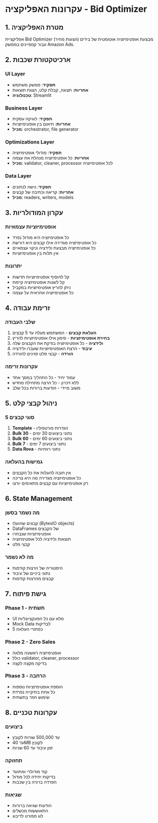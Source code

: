 # עקרונות האפליקציה - Bid Optimizer

## 1. מטרת האפליקציה
אפליקציית Bid Optimizer מבצעת אופטימיזציה אוטומטית של בידים (הצעות מחיר) עבור קמפיינים בממשק Amazon Ads.

## 2. ארכיטקטורת שכבות

### UI Layer
- **תפקיד**: ממשק משתמש
- **אחריות**: תצוגה, קבלת קלט, הצגת תוצאות
- **טכנולוגיה**: Streamlit

### Business Layer
- **תפקיד**: לוגיקה עסקית
- **אחריות**: תיאום בין אופטימיזציות
- **מכיל**: orchestrator, file generator

### Optimizations Layer
- **תפקיד**: מודולי אופטימיזציה
- **אחריות**: כל אופטימיזציה מנהלת את עצמה
- **מכיל**: validator, cleaner, processor לכל אופטימיזציה

### Data Layer
- **תפקיד**: גישה לנתונים
- **אחריות**: קריאה וכתיבה של קבצים
- **מכיל**: readers, writers, models

## 3. עקרון המודולריות

### אופטימיזציות עצמאיות
- כל אופטימיזציה היא מודול נפרד
- כל אופטימיזציה מגדירה אילו קבצים היא דורשת
- כל אופטימיזציה מבצעת ולידציה וניקוי עצמאיים
- אין תלות בין אופטימיזציות

### יתרונות
- קל להוסיף אופטימיזציות חדשות
- קל לשנות אופטימיזציה קיימת
- ניתן להריץ אופטימיזציות במקביל
- כל אופטימיזציה אחראית על עצמה

## 4. זרימת עבודה

### שלבי העבודה
1. **העלאת קבצים** - המשתמש מעלה עד 5 קבצים
2. **בחירת אופטימיזציות** - סימון אילו אופטימיזציות להריץ
3. **ולידציה** - כל אופטימיזציה בודקת את הקבצים שלה
4. **עיבוד** - הרצת האופטימיזציות שעברו ולידציה
5. **הורדה** - קבצי פלט זמינים להורדה

### עקרונות זרימה
- עמוד יחיד - כל התהליך במסך אחד
- ללא זיכרון - כל הרצה מתחילה מחדש
- משוב מיידי - הודעות ברורות בכל שלב

## 5. ניהול קבצי קלט

### 5 סוגי קבצים
1. **Template** - הגדרות פורטפוליו
2. **Bulk 30** - נתוני ביצועים 30 ימים
3. **Bulk 60** - נתוני ביצועים 60 ימים
4. **Bulk 7** - נתוני ביצועים 7 ימים
5. **Data Rova** - נתוני רווחיות

### גמישות בהעלאה
- אין חובה להעלות את כל הקבצים
- כל אופטימיזציה מגדירה מה היא צריכה
- רק אופטימיזציות עם קבצים מתאימים יורצו

## 6. State Management

### מה נשמר בסשן
- קבצים שהועלו (BytesIO objects)
- DataFrames של הקבצים
- אופטימיזציות שנבחרו
- תוצאות ולידציה לכל אופטימיזציה
- קבצי פלט

### מה לא נשמר
- היסטוריה של הרצות קודמות
- נתוני ביניים של עיבוד
- קבצים מהרצות קודמות

## 7. גישת פיתוח

### Phase 1 - תשתית
- UI מלא עם כל הפונקציונליות
- Mock Data לבדיקות
- 5 כפתורי העלאה

### Phase 2 - Zero Sales
- אופטימיזציה ראשונה מלאה
- כולל validator, cleaner, processor
- בדיקה מקצה לקצה

### Phase 3 - הרחבה
- הוספת אופטימיזציות נוספות
- כל אחת בתיקייה נפרדת
- שימוש חוזר בתשתית

## 8. עקרונות טכניים

### ביצועים
- עד 500,000 שורות לקובץ
- עד 40MB לקובץ
- זמן עיבוד עד 60 שניות

### תחזוקה
- קוד מודולרי ומתועד
- בדיקות יחידה לכל מודול
- הפרדה ברורה בין שכבות

### שגיאות
- הודעות שגיאה ברורות
- התאוששות מכשלים
- לוג מפורט לדיבוג